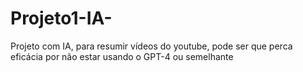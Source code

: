 # Projeto1-IA-
Projeto com IA, para resumir vídeos do youtube, pode ser que perca eficácia por não estar usando o GPT-4 ou semelhante
